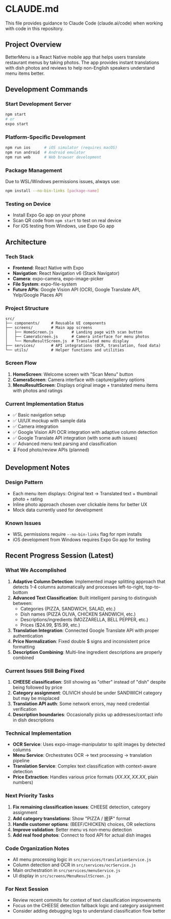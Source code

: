 # CLAUDE.md

This file provides guidance to Claude Code (claude.ai/code) when working with code in this repository.

## Project Overview
BetterMenu is a React Native mobile app that helps users translate restaurant menus by taking photos. The app provides instant translations with dish photos and reviews to help non-English speakers understand menu items better.

## Development Commands

### Start Development Server
```bash
npm start
# or
expo start
```

### Platform-Specific Development
```bash
npm run ios      # iOS simulator (requires macOS)
npm run android  # Android emulator
npm run web      # Web browser development
```

### Package Management
Due to WSL/Windows permissions issues, always use:
```bash
npm install --no-bin-links [package-name]
```

### Testing on Device
- Install Expo Go app on your phone
- Scan QR code from `npm start` to test on real device
- For iOS testing from Windows, use Expo Go app

## Architecture

### Tech Stack
- **Frontend**: React Native with Expo
- **Navigation**: React Navigation v6 (Stack Navigator)
- **Camera**: expo-camera, expo-image-picker
- **File System**: expo-file-system
- **Future APIs**: Google Vision API (OCR), Google Translate API, Yelp/Google Places API

### Project Structure
```
src/
├── components/     # Reusable UI components
├── screens/        # Main app screens
│   ├── HomeScreen.js        # Landing page with scan button
│   ├── CameraScreen.js      # Camera interface for menu photos
│   └── MenuResultScreen.js  # Translated menu display
├── services/       # API integrations (OCR, translation, food data)
└── utils/          # Helper functions and utilities
```

### Screen Flow
1. **HomeScreen**: Welcome screen with "Scan Menu" button
2. **CameraScreen**: Camera interface with capture/gallery options
3. **MenuResultScreen**: Displays original image + translated menu items with photos and ratings

### Current Implementation Status
- ✅ Basic navigation setup
- ✅ UI/UX mockup with sample data
- ✅ Camera integration
- ✅ Google Vision API OCR integration with adaptive column detection
- ✅ Google Translate API integration (with some auth issues)
- ✅ Advanced menu text parsing and classification
- ⏳ Food photo/review APIs (planned)

## Development Notes

### Design Pattern
- Each menu item displays: Original text → Translated text + thumbnail photo + rating
- Inline photo approach chosen over clickable items for better UX
- Mock data currently used for development

### Known Issues
- WSL permissions require `--no-bin-links` flag for npm installs
- iOS development from Windows requires Expo Go app for testing

## Recent Progress Session (Latest)

### What We Accomplished
1. **Adaptive Column Detection**: Implemented image splitting approach that detects 1-4 columns automatically and processes left-to-right, top-to-bottom
2. **Advanced Text Classification**: Built intelligent parsing to distinguish between:
   - Categories (PIZZA, SANDWICH, SALAD, etc.)
   - Dish names (PIZZA OLIVA, CHICKEN SANDWICH, etc.) 
   - Descriptions/ingredients (MOZZARELLA, BELL PEPPER, etc.)
   - Prices ($24.99, $15.99, etc.)
3. **Translation Integration**: Connected Google Translate API with proper authentication
4. **Price Normalization**: Fixed double $ signs and inconsistent price formatting
5. **Description Combining**: Multi-line ingredient descriptions are properly combined

### Current Issues Still Being Fixed
1. **CHEESE classification**: Still showing as "other" instead of "dish" despite being followed by price
2. **Category assignment**: OLIVICH should be under SANDWICH category but may be misplaced
3. **Translation API auth**: Some network errors, may need credential verification
4. **Description boundaries**: Occasionally picks up addresses/contact info in dish descriptions

### Technical Implementation
- **OCR Service**: Uses expo-image-manipulator to split images by detected columns
- **Menu Service**: Orchestrates OCR → text processing → translation pipeline  
- **Translation Service**: Complex text classification with context-aware detection
- **Price Extraction**: Handles various price formats ($XX.XX, XX.XX$, plain numbers)

### Next Priority Tasks
1. **Fix remaining classification issues**: CHEESE detection, category assignment
2. **Add category translations**: Show "PIZZA / 披萨" format
3. **Handle customer options**: (BEEF/CHICKEN) choices, OR selections
4. **Improve validation**: Better menu vs non-menu detection
5. **Add real food photos**: Connect to food API for actual dish images

### Code Organization Notes
- All menu processing logic in `src/services/translationService.js`
- Column detection and OCR in `src/services/ocrService.js`  
- Main orchestration in `src/services/menuService.js`
- UI display in `src/screens/MenuResultScreen.js`

### For Next Session
- Review recent commits for context of text classification improvements
- Focus on the CHEESE detection fallback logic and category assignment
- Consider adding debugging logs to understand classification flow better